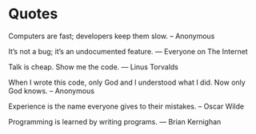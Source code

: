 # Quotes

Computers are fast; developers keep them slow. – Anonymous

It’s not a bug; it’s an undocumented feature. ― Everyone on The Internet

Talk is cheap. Show me the code. ― Linus Torvalds

When I wrote this code, only God and I understood what I did. Now only God knows. – Anonymous

Experience is the name everyone gives to their mistakes. – Oscar Wilde

Programming is learned by writing programs. ― Brian Kernighan
